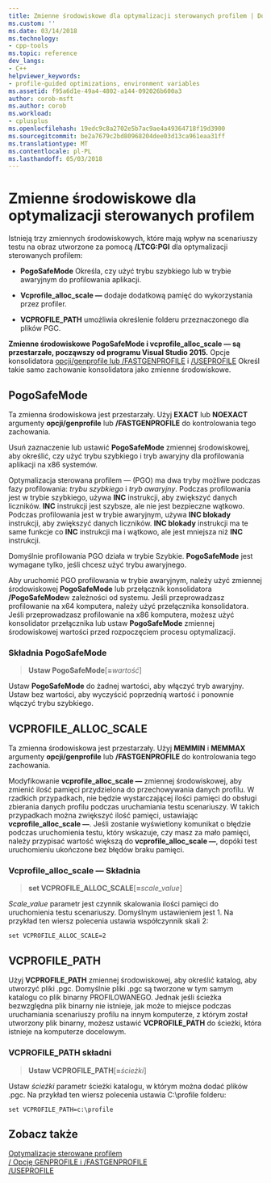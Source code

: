 ```yaml
---
title: Zmienne środowiskowe dla optymalizacji sterowanych profilem | Dokumentacja firmy Microsoft
ms.custom: ''
ms.date: 03/14/2018
ms.technology:
- cpp-tools
ms.topic: reference
dev_langs:
- C++
helpviewer_keywords:
- profile-guided optimizations, environment variables
ms.assetid: f95a6d1e-49a4-4802-a144-092026b600a3
author: corob-msft
ms.author: corob
ms.workload:
- cplusplus
ms.openlocfilehash: 19edc9c8a2702e5b7ac9ae4a49364718f19d3900
ms.sourcegitcommit: be2a7679c2bd80968204dee03d13ca961eaa31ff
ms.translationtype: MT
ms.contentlocale: pl-PL
ms.lasthandoff: 05/03/2018
---
```

# <a name="environment-variables-for-profile-guided-optimizations"></a>Zmienne środowiskowe dla optymalizacji sterowanych profilem

Istnieją trzy zmiennych środowiskowych, które mają wpływ na scenariuszy testu na obraz utworzone za pomocą **/LTCG:PGI** dla optymalizacji sterowanych profilem:

- **PogoSafeMode** Określa, czy użyć trybu szybkiego lub w trybie awaryjnym do profilowania aplikacji.

- **Vcprofile_alloc_scale —** dodaje dodatkową pamięć do wykorzystania przez profiler.

- **VCPROFILE_PATH** umożliwia określenie folderu przeznaczonego dla plików PGC.

**Zmienne środowiskowe PogoSafeMode i vcprofile_alloc_scale — są przestarzałe, począwszy od programu Visual Studio 2015.** Opcje konsolidatora [opcji/genprofile lub /FASTGENPROFILE](genprofile-fastgenprofile-generate-profiling-instrumented-build.md) i [/USEPROFILE](useprofile.md) Określ takie samo zachowanie konsolidatora jako zmienne środowiskowe.

## <a name="pogosafemode"></a>PogoSafeMode

Ta zmienna środowiskowa jest przestarzały. Użyj **EXACT** lub **NOEXACT** argumenty **opcji/genprofile** lub **/FASTGENPROFILE** do kontrolowania tego zachowania.

Usuń zaznaczenie lub ustawić **PogoSafeMode** zmiennej środowiskowej, aby określić, czy użyć trybu szybkiego i tryb awaryjny dla profilowania aplikacji na x86 systemów.

Optymalizacja sterowana profilem — (PGO) ma dwa tryby możliwe podczas fazy profilowania: *trybu szybkiego* i *tryb awaryjny*. Podczas profilowania jest w trybie szybkiego, używa **INC** instrukcji, aby zwiększyć danych liczników. **INC** instrukcji jest szybsze, ale nie jest bezpieczne wątkowo. Podczas profilowania jest w trybie awaryjnym, używa **INC blokady** instrukcji, aby zwiększyć danych liczników. **INC blokady** instrukcji ma te same funkcje co **INC** instrukcji ma i wątkowo, ale jest mniejsza niż **INC** instrukcji.

Domyślnie profilowania PGO działa w trybie Szybkie. **PogoSafeMode** jest wymagane tylko, jeśli chcesz użyć trybu awaryjnego.

Aby uruchomić PGO profilowania w trybie awaryjnym, należy użyć zmiennej środowiskowej **PogoSafeMode** lub przełącznik konsolidatora **/PogoSafeMode**w zależności od systemu. Jeśli przeprowadzasz profilowanie na x64 komputera, należy użyć przełącznika konsolidatora. Jeśli przeprowadzasz profilowanie na x86 komputera, możesz użyć konsolidator przełącznika lub ustaw **PogoSafeMode** zmiennej środowiskowej wartości przed rozpoczęciem procesu optymalizacji.

### <a name="pogosafemode-syntax"></a>Składnia PogoSafeMode

> **Ustaw PogoSafeMode**[**=**_wartość_]

Ustaw **PogoSafeMode** do żadnej wartości, aby włączyć tryb awaryjny. Ustaw bez wartości, aby wyczyścić poprzednią wartość i ponownie włączyć trybu szybkiego.

## <a name="vcprofileallocscale"></a>VCPROFILE_ALLOC_SCALE

Ta zmienna środowiskowa jest przestarzały. Użyj **MEMMIN** i **MEMMAX** argumenty **opcji/genprofile** lub **/FASTGENPROFILE** do kontrolowania tego zachowania.

Modyfikowanie **vcprofile_alloc_scale —** zmiennej środowiskowej, aby zmienić ilość pamięci przydzielona do przechowywania danych profilu. W rzadkich przypadkach, nie będzie wystarczającej ilości pamięci do obsługi zbierania danych profilu podczas uruchamiania testu scenariuszy. W takich przypadkach można zwiększyć ilość pamięci, ustawiając **vcprofile_alloc_scale —**. Jeśli zostanie wyświetlony komunikat o błędzie podczas uruchomienia testu, który wskazuje, czy masz za mało pamięci, należy przypisać wartość większą do **vcprofile_alloc_scale —**, dopóki test uruchomieniu ukończone bez błędów braku pamięci.

### <a name="vcprofileallocscale-syntax"></a>Vcprofile_alloc_scale — Składnia

> **set VCPROFILE_ALLOC_SCALE**[__=__*scale_value*]

*Scale_value* parametr jest czynnik skalowania ilości pamięci do uruchomienia testu scenariuszy.  Domyślnym ustawieniem jest 1. Na przykład ten wiersz polecenia ustawia współczynnik skali 2:

`set VCPROFILE_ALLOC_SCALE=2`

## <a name="vcprofilepath"></a>VCPROFILE_PATH

Użyj **VCPROFILE_PATH** zmiennej środowiskowej, aby określić katalog, aby utworzyć pliki .pgc. Domyślnie pliki .pgc są tworzone w tym samym katalogu co plik binarny PROFILOWANEGO. Jednak jeśli ścieżka bezwzględna plik binarny nie istnieje, jak może to miejsce podczas uruchamiania scenariuszy profilu na innym komputerze, z którym został utworzony plik binarny, możesz ustawić **VCPROFILE_PATH** do ścieżki, która istnieje na komputerze docelowym.

### <a name="vcprofilepath-syntax"></a>VCPROFILE_PATH składni

> **Ustaw VCPROFILE_PATH**[**=**_ścieżki_]

Ustaw *ścieżki* parametr ścieżki katalogu, w którym można dodać plików .pgc. Na przykład ten wiersz polecenia ustawia C:\profile folderu:

`set VCPROFILE_PATH=c:\profile`

## <a name="see-also"></a>Zobacz także

[Optymalizacje sterowane profilem](../../build/reference/profile-guided-optimizations.md)<br/>
[/ Opcję GENPROFILE i /FASTGENPROFILE](genprofile-fastgenprofile-generate-profiling-instrumented-build.md)<br/>
[/USEPROFILE](useprofile.md)<br/>
